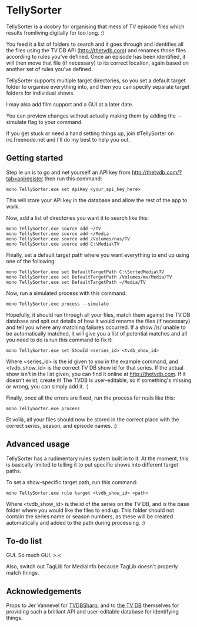 # TellySorter

TellySorter is a doobry for organising that mess of TV episode files which results fromliving digitally for too
long. :)

You feed it a list of folders to search and it goes through and identifies all the files using the TV DB API
(http://thetvdb.com) and renames those files according to rules you've defined.  Once an episode has been
identified, it will then move that file (if necessary) to its correct location, again based on another set of
rules you've defined.

TellySorter supports multiple target directories, so you set a default target folder to organise everything into,
and then you can specify separate target folders for individual shows.

I may also add film support and a GUI at a later date.

You can preview changes without actually making them by adding the --simulate flag to your command.

If you get stuck or need a hand setting things up, join #TellySorter on irc.freenode.net and I'll do my best to
help you out.

## Getting started

Step le un is to go and net yourself an API key from http://thetvdb.com/?tab=apiregister then run this command:

    mono TellySorter.exe set ApiKey <your_api_key_here>

This will store your API key in the database and allow the rest of the app to work.

Now, add a list of directories you want it to search like this:

    mono TellySorter.exe source add ~/TV
    mono TellySorter.exe source add ~/Media
    mono TellySorter.exe source add /Volumes/nas/TV
    mono TellySorter.exe source add C:\Media\TV

Finally, set a default target path where you want everything to end up using one of the following:

    mono TellySorter.exe set DefaultTargetPath C:\SortedMedia\TV
    mono TellySorter.exe set DefaultTargetPath /Volumes/me/Media/TV
    mono TellySorter.exe set DefaultTargetPath ~/Media/TV

Now, run a simulated process with this command:

    mono TellySorter.exe process --simulate

Hopefully, it should run through all your files, match them against the TV DB database and spit out details of how
it would rename the files (if necessary) and tell you where any matching failures occurred. If a show /is/ unable
to be automatically matched, it will give you a list of potential matches and all you need to do is run this
command to fix it:

    mono TellySorter.exe set ShowId <series_id> <tvdb_show_id>

Where <series_id> is the id given to you in the example command, and <tvdb_show_id> is the correct TV DB show id
for that series. If the actual show isn't in the list given, you can find it online at http://thetvdb.com. If it
doesn't exist, create it! The TVDB is user-editable, so if something's missing or wrong, you can simply add it. :)

Finally, once all the errors are fixed, run the process for reals like this:

    mono TellySorter.exe process

Et voilà, all your files should now be stored in the correct place with the correct series, season, and episode
names. :)

## Advanced usage

TellySorter has a rudimentary rules system built in to it. At the moment, this is basically limited to telling it
to put specific shows into different target paths.

To set a show-specific target path, run this command:

    mono TellySorter.exe rule target <tvdb_show_id> <path>

Where <tvdb_show_id> is the id of the series on the TV DB, and <path> is the base folder where you would like the
files to end up. This folder should not contain the series name or season numbers, as these will be created
automatically and added to the path during processing. :)

## To-do list

GUI. So much GUI. >.<

Also, switch out TagLib for MediaInfo because TagLib doesn't properly match things.

## Acknowledgements

Props to Jer Vannevel for [TVDBSharp](https://github.com/Vannevelj/TVDBSharp), and to
[the TV DB](http://www.thetvdb.com/) themselves for providing such a brilliant API and user-editable database for
identifying things.
